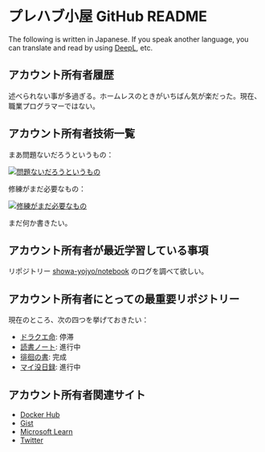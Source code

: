 # プレハブ小屋 GitHub README

The following is written in Japanese. If you speak another language, you can
translate and read by using [DeepL](https://www.deepl.com/translator/), etc.

## アカウント所有者履歴

述べられない事が多過ぎる。ホームレスのときがいちばん気が楽だった。現在、職業プログラマーではない。

## アカウント所有者技術一覧

まあ問題ないだろうというもの：

[![問題ないだろうというもの](https://skillicons.dev/icons?i=bash,cpp,css,git,github,html,js,md,py,regex,vscode,windows)](https://skillicons.dev)

修練がまだ必要なもの：

[![修練がまだ必要なもの](https://skillicons.dev/icons?i=docker,dynamodb,mongodb,powershell,linux,lua,sass,ubuntu)](https://skillicons.dev)

まだ何か書きたい。

## アカウント所有者が最近学習している事項

リポジトリー [showa-yojyo/notebook](https://github.com/showa-yojyo/notebook/) のログを調べて欲しい。

## アカウント所有者にとっての最重要リポジトリー

現在のところ、次の四つを挙げておきたい：

* [ドラクエ命](https://github.com/showa-yojyo/dqbook/): 停滞
* [読書ノート](https://github.com/showa-yojyo/notebook/): 進行中
* [徘徊の書](https://github.com/showa-yojyo/wandering/): 完成
* [マイ没日録](https://github.com/showa-yojyo/sunset/): 進行中

## アカウント所有者関連サイト

* [Docker Hub](https://hub.docker.com/u/showayojyo/)
* [Gist](https://gist.github.com/showa-yojyo/)
* [Microsoft Learn](https://learn.microsoft.com/en-us/users/showa-yojyo/)
* [Twitter](https://twitter.com/showa_yojyo/)
